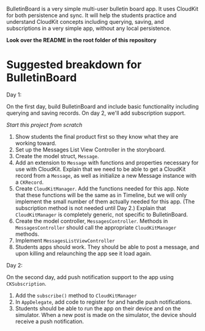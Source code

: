 BulletinBoard is a very simple multi-user bulletin board app. It uses CloudKit for both persistence and sync. It will help the students practice and understand CloudKit concepts including querying, saving, and subscriptions in a very simple app, without any local persistence.

**Look over the README in the root folder of this repository**

# Suggested breakdown for BulletinBoard

Day 1:

On the first day, build BulletinBoard and include basic functionality including querying and saving records. On day 2, we'll add subscription support.

*Start this project from scratch*

1. Show students the final product first so they know what they are working toward.
2. Set up the Messages List View Controller in the storyboard.
3. Create the model struct, `Message`.
4. Add an extension to `Message` with functions and properties necessary for use with CloudKit. Explain that we need to be able to get a CloudKit record from a `Message`, as well as initialize a new Message instance with a `CKRecord`.
5. Create `CloudKitManager`. Add the functions needed for this app. Note that these functions will be the same as in Timeline, but we will only implement the small number of them actually needed for this app. (The subscription method is not needed until Day 2.) Explain that `CloudKitManager` is completely generic, not specific to BulletinBoard.
6. Create the model controller, `MessagesController`. Methods in `MessagesController` should call the appropriate `CloudKitManager` methods.
7. Implement `MessagesListViewController`
8. Students apps should work. They should be able to post a message, and upon killing and relaunching the app see it load again.

Day 2:

On the second day, add push notification support to the app using `CKSubscription`.

1. Add the `subscribe()` method to `CloudKitManager`
2. In `AppDelegate`, add code to register for and handle push notifications.
3. Students should be able to run the app on their device and on the simulator. When a new post is made on the simulator, the device should receive a push notification.